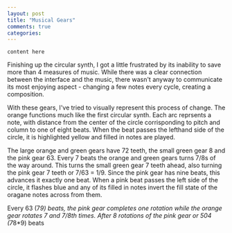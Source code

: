 ```yaml
---
layout: post
title: "Musical Gears"
comments: true
categories: 
---
```


`content here`

Finishing up the circular synth, I got a little frustrated by its inability to save more than 4 measures of music. While there was a clear connection between the interface and the music, there wasn't anyway to communicate its most enjoying aspect - changing a few notes every cycle, creating a composition.

With these gears, I've tried to visually represent this process of change. The orange functions much like the first circular synth. Each arc reprsents a note, with distance from the center of the circle corrisponding to pitch and column to one of eight beats. When the beat passes the lefthand side of the circle, it is highlighted yellow and filled in notes are played.

The large orange and green gears have 72 teeth, the small green gear 8 and the pink gear 63. Every 7 beats the orange and green gears turns 7/8s of the way around. This turns the small green gear 7 teeth ahead, also turning the pink gear 7 teeth or 7/63 = 1/9. Since the pink gear has nine beats, this advances it exactly one beat. When a pink beat passes the left side of the circle, it flashes blue and any of its filled in notes invert the fill state of the oragane notes across from them.

Every 63 (7*9) beats, the pink gear completes one rotation while the orange gear rotates 7 and 7/8th times. After 8 rotations of the pink gear or 504 (7*8*9) beats